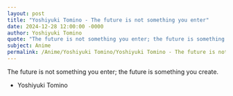 ```yaml
---
layout: post
title: "Yoshiyuki Tomino - The future is not something you enter"
date: 2024-12-28 12:00:00 -0000
author: Yoshiyuki Tomino
quote: "The future is not something you enter; the future is something you create."
subject: Anime
permalink: /Anime/Yoshiyuki Tomino/Yoshiyuki Tomino - The future is not something you enter
---
```


The future is not something you enter; the future is something you create.

- Yoshiyuki Tomino
